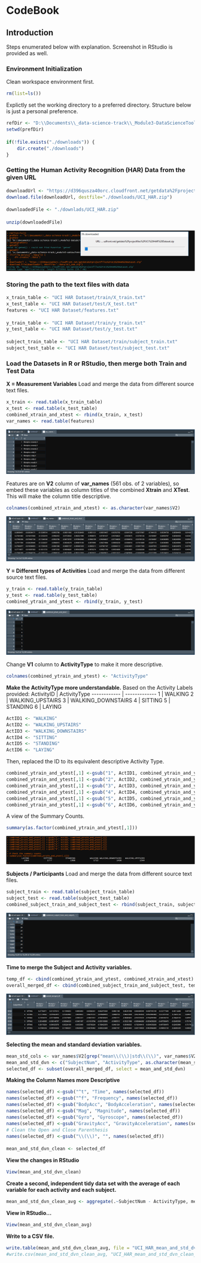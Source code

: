 # CodeBook
## Introduction
Steps enumerated below with explanation. Screenshot in RStudio is provided as well.

### Environment Initialization
Clean workspace environment first.
```R
rm(list=ls())
```

Explictly set the working directory to a preferred directory. Structure below is just a personal preference.
```R
refDir <- "D:\\Documents\\_data-science-track\\_Module3-DataScienceToolbox\\Week4\\peer-graded-assignment"
setwd(prefDir)

if(!file.exists("./downloads")) {
	dir.create("./downloads")
}
```

### Getting the Human Activity Recognition (HAR) Data from the given URL
```R
downloadUrl <- "https://d396qusza40orc.cloudfront.net/getdata%2Fprojectfiles%2FUCI%20HAR%20Dataset.zip"
download.file(downloadUrl, destfile="./downloads/UCI_HAR.zip")

downloadedFile <- "./downlads/UCI_HAR.zip"

unzip(downloadedFile)
```
![Downloading Zipfile in RStudio](https://github.com/coolnumber9/datasciencecoursera/blob/master/Getting_and_Cleaning_Data/images/Week4-downloadZipFile.png)

### Storing the path to the text files with data
```R
x_train_table <- "UCI HAR Dataset/train/X_train.txt"
x_test_table <- "UCI HAR Dataset/test/X_test.txt"
features <- "UCI HAR Dataset/features.txt"

y_train_table <- "UCI HAR Dataset/train/y_train.txt"
y_test_table <- "UCI HAR Dataset/test/y_test.txt"

subject_train_table <- "UCI HAR Dataset/train/subject_train.txt"
subject_test_table <- "UCI HAR Dataset/test/subject_test.txt"
```

### Load the Datasets in R or RStudio, then merge both Train and Test Data
**X = Measurement Variables**
Load and merge the data from different source text files.
```R
x_train <- read.table(x_train_table)
x_test <- read.table(x_test_table)
combined_xtrain_and_xtest <- rbind(x_train, x_test)
var_names <- read.table(features)
```
![Var Names](https://github.com/coolnumber9/datasciencecoursera/blob/master/Getting_and_Cleaning_Data/images/var_names.png)

Features are on **V2** column of **var_names** (561 obs. of 2 variables), so embed these variables as column titles of the combined **Xtrain** and **XTest**. This will make the column title descriptive.
```R
colnames(combined_xtrain_and_xtest) <- as.character(var_names$V2)
```
![Combined XTrain and XTest](https://github.com/coolnumber9/datasciencecoursera/blob/master/Getting_and_Cleaning_Data/images/combined_xtrain_and_xtest.png)


**Y = Different types of Activities**
Load and merge the data from different source text files.
```R
y_train <- read.table(y_train_table)
y_test <- read.table(y_test_table)
combined_ytrain_and_ytest <- rbind(y_train, y_test)
```
![Combined XTrain and XTest](https://github.com/coolnumber9/datasciencecoursera/blob/master/Getting_and_Cleaning_Data/images/combined_ytrain_and_ytest.png)

Change **V1** column to **ActivityType** to make it more descriptive.
```R
colnames(combined_ytrain_and_ytest) <- "ActivityType"
```

**Make the ActivityType more understandable.**
Based on the Activity Labels provided:
ActivityID | ActivityType
------------ | -------------
1 | WALKING
2 | WALKING_UPSTAIRS
3 | WALKING_DOWNSTAIRS
4 | SITTING
5 | STANDING
6 | LAYING

```R
ActID1 <- "WALKING"
ActID2 <- "WALKING_UPSTAIRS"
ActID3 <- "WALKING_DOWNSTAIRS"
ActID4 <- "SITTING"
ActID5 <- "STANDING"
ActID6 <- "LAYING"

```

Then, replaced the ID to its equivalent descriptive Activity Type.
```R
combined_ytrain_and_ytest[,1] <-gsub("1", ActID1, combined_ytrain_and_ytest[,1])
combined_ytrain_and_ytest[,1] <-gsub("2", ActID2, combined_ytrain_and_ytest[,1])
combined_ytrain_and_ytest[,1] <-gsub("3", ActID3, combined_ytrain_and_ytest[,1])
combined_ytrain_and_ytest[,1] <-gsub("4", ActID4, combined_ytrain_and_ytest[,1])
combined_ytrain_and_ytest[,1] <-gsub("5", ActID5, combined_ytrain_and_ytest[,1])
combined_ytrain_and_ytest[,1] <-gsub("6", ActID6, combined_ytrain_and_ytest[,1])
```

A view of the Summary Counts.
```R
summary(as.factor(combined_ytrain_and_ytest[,1]))
```
![Summary Counts](https://github.com/coolnumber9/datasciencecoursera/blob/master/Getting_and_Cleaning_Data/images/summaryCounts.png)

**Subjects / Participants**
Load and merge the data from different source text files.
```R
subject_train <- read.table(subject_train_table)
subject_test <- read.table(subject_test_table)
combined_subject_train_and_subject_test <- rbind(subject_train, subject_test)
```
![Combined Subjects](https://github.com/coolnumber9/datasciencecoursera/blob/master/Getting_and_Cleaning_Data/images/combined_subject_train_and_subject_test.png)

**Time to merge the Subject and Activity variables.**
```R
temp_df <- cbind(combined_ytrain_and_ytest, combined_xtrain_and_xtest)
overall_merged_df <- cbind(combined_subject_train_and_subject_test, temp_df)
```
![Overall Merged Data](https://github.com/coolnumber9/datasciencecoursera/blob/master/Getting_and_Cleaning_Data/images/overall_merged_data.png)

**Selecting the mean and standard deviation variables.**
```R
mean_std_cols <- var_names$V2[grep("mean\\(\\)|std\\(\\)", var_names$V2)]
mean_and_std_dvn <- c("SubjectNum", "ActivityType", as.character(mean_std_cols))
selected_df <- subset(overall_merged_df, select = mean_and_std_dvn)
```

**Making the Column Names more Descriptive**
```R
names(selected_df) <-gsub("^t", "Time", names(selected_df))
names(selected_df) <-gsub("^f", "Frequency", names(selected_df))
names(selected_df) <-gsub("BodyAcc", "BodyAcceleration", names(selected_df))
names(selected_df) <-gsub("Mag", "Magnitude", names(selected_df))
names(selected_df) <-gsub("Gyro", "Gyroscope", names(selected_df))
names(selected_df) <-gsub("GravityAcc", "GravityAcceleration", names(selected_df))
# Clean the Open and Close Parenthesis
names(selected_df) <-gsub("\\(\\)", "", names(selected_df))

mean_and_std_dvn_clean <- selected_df
```

**View the changes in RStudio**
```R
View(mean_and_std_dvn_clean)
```

**Create a second, independent tidy data set with the average of each variable for each activity and each subject.**
```R
mean_and_std_dvn_clean_avg <- aggregate(.~SubjectNum - ActivityType, mean_and_std_dvn_clean, mean)
```

**View in RStudio...**
```R
View(mean_and_std_dvn_clean_avg)
```

**Write to a CSV file.**
```R
write.table(mean_and_std_dvn_clean_avg, file = "UCI_HAR_mean_and_std_dvn_clean_avg.csv", row.names=FALSE)
#write.csv(mean_and_std_dvn_clean_avg, "UCI_HAR_mean_and_std_dvn_clean_avg.txt")

```